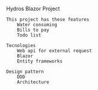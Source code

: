 Hydros Blazor Project

	This project has these features
		Water consuming
  		Bills to pay
		Todo list

  	Tecnologies
	  	Web api for external request
	  	Blazor 
	  	Entity frameworks

	Design pattern
		DDD
		Architecture
  
